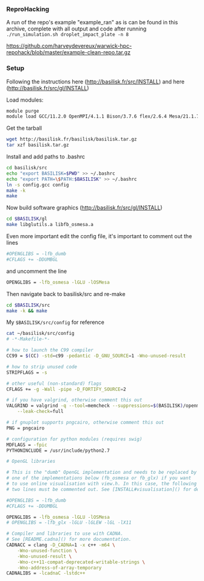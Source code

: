 ### ReproHacking

A run of the repo's example "example_ran" as is can be found in this archive, complete with all output and code after running ``` ./run_simulation.sh droplet_impact_plate -n 8```

https://github.com/harveydevereux/warwick-hpc-repohack/blob/master/example-clean-repo.tar.gz


### Setup

Following the instructions here (http://basilisk.fr/src/INSTALL) and here (http://basilisk.fr/src/gl/INSTALL)

Load modules:

```bash
module purge
module load GCC/11.2.0 OpenMPI/4.1.1 Bison/3.7.6 flex/2.6.4 Mesa/21.1.7 glew/2.2.0-glx libGLU/9.0.2 FFmpeg/4.3.2
```

Get the tarball

```bash
wget http://basilisk.fr/basilisk/basilisk.tar.gz
tar xzf basilisk.tar.gz
```

Install and add paths to .bashrc

```bash
cd basilisk/src
echo "export BASILISK=$PWD" >> ~/.bashrc
echo "export PATH=\$PATH:$BASILISK" >> ~/.bashrc
ln -s config.gcc config
make -k
make
```

Now build software graphics (http://basilisk.fr/src/gl/INSTALL)

```bash
cd $BASILISK/gl
make libglutils.a libfb_osmesa.a
```

Even more important edit the config file, it's important to comment out the lines
```bash
#OPENGLIBS = -lfb_dumb
#CFLAGS += -DDUMBGL
```

and uncomment the line
```bash
OPENGLIBS = -lfb_osmesa -lGLU -lOSMesa
```

Then navigate back to basilisk/src and re-make
```bash
cd $BASILISK/src
make -k && make
```

My ```$BASILISK/src/config``` for reference
```bash
cat ~/basilisk/src/config
# -*-Makefile-*-

# how to launch the C99 compiler
CC99 = $(CC) -std=c99 -pedantic -D_GNU_SOURCE=1 -Wno-unused-result

# how to strip unused code
STRIPFLAGS = -s

# other useful (non-standard) flags
CFLAGS += -g -Wall -pipe -D_FORTIFY_SOURCE=2

# if you have valgrind, otherwise comment this out
VALGRIND = valgrind -q --tool=memcheck --suppressions=$(BASILISK)/openmpi.supp \
	--leak-check=full

# if gnuplot supports pngcairo, otherwise comment this out
PNG = pngcairo

# configuration for python modules (requires swig)
MDFLAGS = -fpic
PYTHONINCLUDE = /usr/include/python2.7

# OpenGL libraries

# This is the "dumb" OpenGL implementation and needs to be replaced by
# one of the implementations below (fb_osmesa or fb_glx) if you want
# to use online visualisation with view.h. In this case, the following
# two lines must be commented out. See [INSTALL#visualisation]() for details.

#OPENGLIBS = -lfb_dumb
#CFLAGS += -DDUMBGL

OPENGLIBS = -lfb_osmesa -lGLU -lOSMesa
# OPENGLIBS = -lfb_glx -lGLU -lGLEW -lGL -lX11

# Compiler and libraries to use with CADNA.
# See [README.cadna]() for more documentation.
CADNACC = clang -D_CADNA=1 -x c++ -m64 \
	-Wno-unused-function \
	-Wno-unused-result \
	-Wno-c++11-compat-deprecated-writable-strings \
	-Wno-address-of-array-temporary
CADNALIBS = -lcadnaC -lstdc++
``` 
